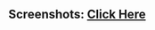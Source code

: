 ## Screenshots: [Click Here](https://drive.google.com/drive/folders/1bMTQ4eIcxL6zAKGowGj3Zcuzx2Qvd1C2)
